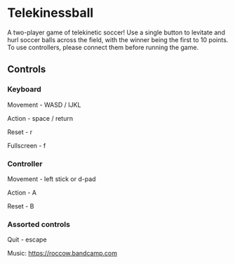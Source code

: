 # Telekinessball

A two-player game of telekinetic soccer! Use a single button to levitate and hurl soccer balls across the field, with the winner being the first to 10 points. To use controllers, please connect them before running the game.

## Controls
### Keyboard
Movement - WASD / IJKL

Action - space / return

Reset - r

Fullscreen - f

### Controller
Movement - left stick or d-pad

Action - A

Reset - B

### Assorted controls


Quit - escape

Music: https://roccow.bandcamp.com
